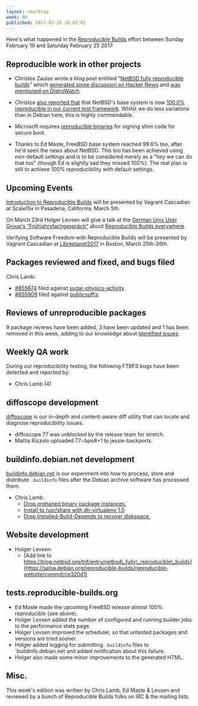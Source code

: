 ```yaml
---
layout: new/blog
week: 96
published: 2017-02-28 20:02:01
---
```


Here's what happened in the [Reproducible Builds](https://reproducible-builds.org) effort between Sunday February 19 and Saturday February 25 2017:

Reproducible work in other projects
-----------------------------------

- Christos Zaulas wrote a blog post entitled "[NetBSD fully reproducible builds](http://blog.netbsd.org/tnf/entry/netbsd_fully_reproducible_builds)" which [generated some discussion on Hacker News](https://news.ycombinator.com/item?id=13690703) and [was mentioned on DistroWatch](https://distrowatch.com/dwres.php?resource=showheadline&story=2763).

- Christos [also reported that](http://lists.alioth.debian.org/pipermail/reproducible-builds/Week-of-Mon-20170220/008430.html) that NetBSD's base system is now [100.0% reproducible in our current test framework](https://tests.reproducible-builds.org/netbsd/). Whilst we do less variations than in Debian here, this is highly commendable.

- Microsoft requires [reproducible binaries](https://docs.google.com/document/d/1gHFkhMmn6VVvVQim5YcjJ8uc3xf1JHQnA9f8KSE6qqY/edit#heading=h.iz26ni5m72y3) for signing shim code for secure boot.

- Thanks to Ed Maste, FreeBSD base system reached 99.6% too, after he'd seen the news about NetBSD. This too has been achieved using non-default settings and is to be considered merely as a "hey we can do that too" (though Ed is slightly sad they missed 100%). The real plan is still to achieve 100% reproducibility *with* default settings.

Upcoming Events
---------------

[Introduction to Reproducible
Builds](https://www.socallinuxexpo.org/scale/15x/presentations/introduction-reproducible-builds)
will be presented by Vagrant Cascadian at Scale15x in Pasadena, California,
March 5th.

On March 23rd Holger Levsen will give a talk at the [German Unix User Group's "Frühjahrsfachgespräch"](http://www.guug.de/veranstaltungen/ffg2017/) about [Reproducible Builds everywhere](http://www.guug.de/adm/ffg-pk/abstracts.html#4_5_2).

Verifying Software Freedom with Reproducible Builds will be presented
by Vagrant Cascadian at
[Libreplanet2017](https://www.libreplanet.org/2017/) in Boston, March
25th-26th.

Packages reviewed and fixed, and bugs filed
-------------------------------------------

Chris Lamb:

* [#855674](https://bugs.debian.org/855674) filed against [sugar-physics-activity](https://tracker.debian.org/pkg/sugar-physics-activity).
* [#855909](https://bugs.debian.org/855909) filed against [publicsuffix](https://tracker.debian.org/pkg/publicsuffix).


Reviews of unreproducible packages
----------------------------------

9 package reviews have been added, 3 have been updated and 1 has been removed in this week,
adding to our knowledge about [identified issues](https://tests.reproducible-builds.org/debian/index_issues.html).


Weekly QA work
--------------

During our reproducibility testing, the following FTBFS bugs have been detected and
reported by:

 - Chris Lamb (4)

diffoscope development
----------------------

[diffoscope](https://diffoscope.org/) is our in-depth and content-aware diff
utility that can locate and diagnose reproducibility issues.

* diffoscope 77 was unblocked by the release team for stretch.
* Mattia Rizzolo uploaded 77~bpo8+1 to jessie-backports.


buildinfo.debian.net development
--------------------------------

[buildinfo.debian.net](buildinfo.debian.net) is our experiment into how to
process, store and distribute `.buildinfo` files after the Debian archive
software has processed them.


- Chris Lamb:
  - [Drop orphaned binary package instances.](https://salsa.debian.org/reproducible-builds/buildinfo.debian.net.git/commit/?id=ca6dc2d)
  - [Install to /usr/share with dh-virtualenv 1.0](https://salsa.debian.org/reproducible-builds/buildinfo.debian.net.git/commit/?id=148d69a)
  - [Drop Installed-Build-Depends to recover diskspace.](https://salsa.debian.org/reproducible-builds/buildinfo.debian.net.git/commit/?id=d556a09)


Website development
-------------------


- Holger Levsen:
  - [Add link to https://blog.netbsd.org/tnf/entry/netbsd\_fully\_reproducible\_builds](https://salsa.debian.org/reproducible-builds/reproducible-website/commit/ce320d1)

tests.reproducible-builds.org
-----------------------------

- Ed Maste made the upcoming FreeBSD release almost 100% reproducible (see above).
- Holger Levsen added the number of configured and running builder jobs to the performance stats page.
- Holger Levsen improved the scheduler, so that untested packages and versions are tried sooner.
- Holger added logging for submitting `.buildinfo` files to `buildinfo.debian.net and added notification about this failure.
- Holger also made some minor improvements to the generated HTML.


Misc.
-----

This week's edition was written by Chris Lamb, Ed Maste & Levsen and reviewed by a bunch of Reproducible Builds folks on IRC & the mailing lists.
